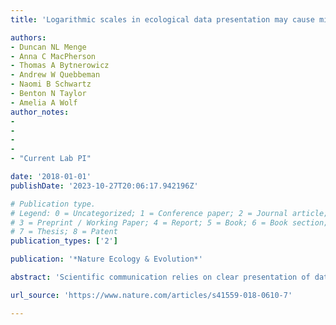 ```yaml
---
title: 'Logarithmic scales in ecological data presentation may cause misinterpretation'

authors:
- Duncan NL Menge
- Anna C MacPherson
- Thomas A Bytnerowicz
- Andrew W Quebbeman
- Naomi B Schwartz
- Benton N Taylor
- Amelia A Wolf
author_notes:
- 
- 
- 
- 
- "Current Lab PI"

date: '2018-01-01'
publishDate: '2023-10-27T20:06:17.942196Z'

# Publication type.
# Legend: 0 = Uncategorized; 1 = Conference paper; 2 = Journal article;
# 3 = Preprint / Working Paper; 4 = Report; 5 = Book; 6 = Book section;
# 7 = Thesis; 8 = Patent
publication_types: ['2']

publication: '*Nature Ecology & Evolution*'

abstract: 'Scientific communication relies on clear presentation of data. Logarithmic scales are used frequently for data presentation in many scientific disciplines, including ecology, but the degree to which they are correctly interpreted by readers is unclear. Analysing the extent of log scales in the literature, we show that 22% of papers published in the journal Ecology in 2015 included at least one log-scaled axis, of which 21% were log–log displays. We conducted a survey that asked members of the Ecological Society of America (988 responses, and 623 completed surveys) to interpret graphs that were randomly displayed with linear–linear or log–log axes. Many more respondents interpreted graphs correctly when the graphs had linear–linear axes than when they had log–log axes: 93% versus 56% for our all-around metric, although some of the individual item comparisons were even more skewed (for example, 86% versus 9% and 88% versus 12%). These results suggest that misconceptions about log-scaled data are rampant. We recommend that ecology curricula include explicit instruction on how to interpret log-scaled axes and equations, and we also recommend that authors take the potential for misconceptions into account when deciding how to visualize data.'

url_source: 'https://www.nature.com/articles/s41559-018-0610-7'

---
```

